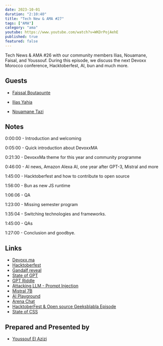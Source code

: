 ```yaml
---
date: 2023-10-01
duration: "2:10:40"
title: "Tech New & AMA #27"
tags: ["AMA"]
category: "ama"
youtube: https://www.youtube.com/watch?v=WKDrPojAehE
published: true
featured: false
---
```


Tech News & AMA #26 with our community members Ilias, Nouamane, Faisal, and Youssouf. During this episode, we discuss the next Devoxx Morocco conference, Hacktoberfest, AI, bun and much more.

## Guests

- [Faissal Boutaounte](https://twitter.com/bfaissal)

- [Ilias Yahia](https://twitter.com/ilias_yahia)

- [Nouamane Tazi](https://www.linkedin.com/in/nouamanetazi/)

## Notes

0:00:00 - Introduction and welcoming

0:05:00 - Quick introduction about DevoxxMA

0:21:30 - DevoxxMa theme for this year and community programme

0:46:00 - AI news, Amazon Alexa AI, one year after GPT-3, Mistral and more

1:45:00 - Hacktoberfest and how to contribute to open source

1:56:00 - Bun as new JS runtime

1:06:06 - QA

1:23:00 - Missing semester program

1:35:04 - Switching technologies and frameworks.

1:45:00 - QAs

1:27:00 - Conclusion and goodbye.

## Links

- [Devoxx.ma](https://devoxx.ma)
- [Hacktoberfest](https://hacktoberfest.com/)
- [Gandalf reveal](https://gandalf.lakera.ai/)
- [State of GPT](https://www.youtube.com/watch?v=bZQun8Y4L2A)
- [GPT Riddle](https://gptriddle.com/welcome)
- [Attacking LLM - Prompt Injection](https://www.youtube.com/watch?v=Sv5OLj2nVAQ)
- [Mistral 7B](https://mistral.ai/news/announcing-mistral-7b/)
- [AI Playground](https://sdk.vercel.ai/)
- [Arena Chat](https://chat.lmsys.org/?arena)
- [HacktoberFest & Open source Geeksblabla Episode](https://geeksblabla.community/blablas/hacktoberfest-open-source)
- [State of CSS](https://stateofcss.com/en-US)

## Prepared and Presented by

- [Youssouf El Azizi](https://elazizi.com)

